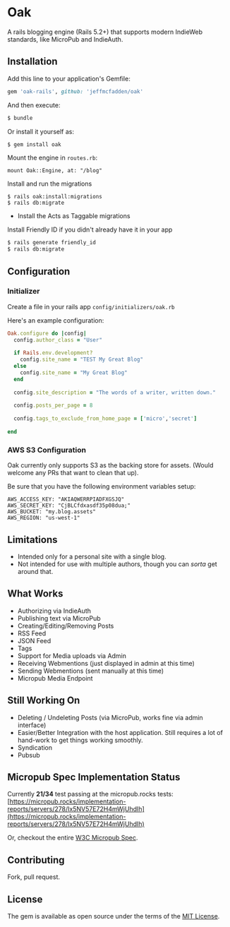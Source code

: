# Oak
A rails blogging engine (Rails 5.2+) that supports modern IndieWeb standards, like MicroPub and IndieAuth.


## Installation
Add this line to your application's Gemfile:

```ruby
gem 'oak-rails', github: 'jeffmcfadden/oak'
```

And then execute:
```bash
$ bundle
```

Or install it yourself as:
```bash
$ gem install oak
```

Mount the engine in `routes.rb`:

    mount Oak::Engine, at: "/blog"

Install and run the migrations

    $ rails oak:install:migrations
    $ rails db:migrate

* Install the Acts as Taggable migrations

Install Friendly ID if you didn't already have it in your app

```bash
$ rails generate friendly_id
$ rails db:migrate
```

## Configuration


### Initializer

Create a file in your rails app `config/initializers/oak.rb`

Here's an example configuration:

```ruby
Oak.configure do |config|
  config.author_class = "User"
  
  if Rails.env.development?
    config.site_name = "TEST My Great Blog"
  else
    config.site_name = "My Great Blog"
  end
  
  config.site_description = "The words of a writer, written down."
  
  config.posts_per_page = 8
  
  config.tags_to_exclude_from_home_page = ['micro','secret']
  
end
```

### AWS S3 Configuration

Oak currently only supports S3 as the backing store for assets. (Would welcome any PRs that want to clean that up).

Be sure that you have the following environment variables setup:

    AWS_ACCESS_KEY: "AKIAQWERRPIADFXGSJQ"
    AWS_SECRET_KEY: "CjBLCfdxasdf35p08dua;"
    AWS_BUCKET: "my.blog.assets"
    AWS_REGION: "us-west-1"


## Limitations

* Intended only for a personal site with a single blog.
* Not intended for use with multiple authors, though you can _sorta_ get around that.

## What Works

* Authorizing via IndieAuth
* Publishing text via MicroPub
* Creating/Editing/Removing Posts
* RSS Feed
* JSON Feed
* Tags
* Support for Media uploads via Admin
* Receiving Webmentions (just displayed in admin at this time)
* Sending Webmentions (sent manually at this time)
* Micropub Media Endpoint

## Still Working On

* Deleting / Undeleting Posts (via MicroPub, works fine via admin interface)
* Easier/Better Integration with the host application. Still requires a lot of hand-work to get things working smoothly.
* Syndication
* Pubsub

## Micropub Spec Implementation Status

Currently **21/34** test passing at the micropub.rocks tests: [https://micropub.rocks/implementation-reports/servers/278/Ix5NV57E72H4mWjUhdIh](https://micropub.rocks/implementation-reports/servers/278/Ix5NV57E72H4mWjUhdIh)

Or, checkout the entire [W3C Micropub Spec](https://www.w3.org/TR/micropub/#feature-li-1).

## Contributing
Fork, pull request.

## License
The gem is available as open source under the terms of the [MIT License](https://opensource.org/licenses/MIT).
